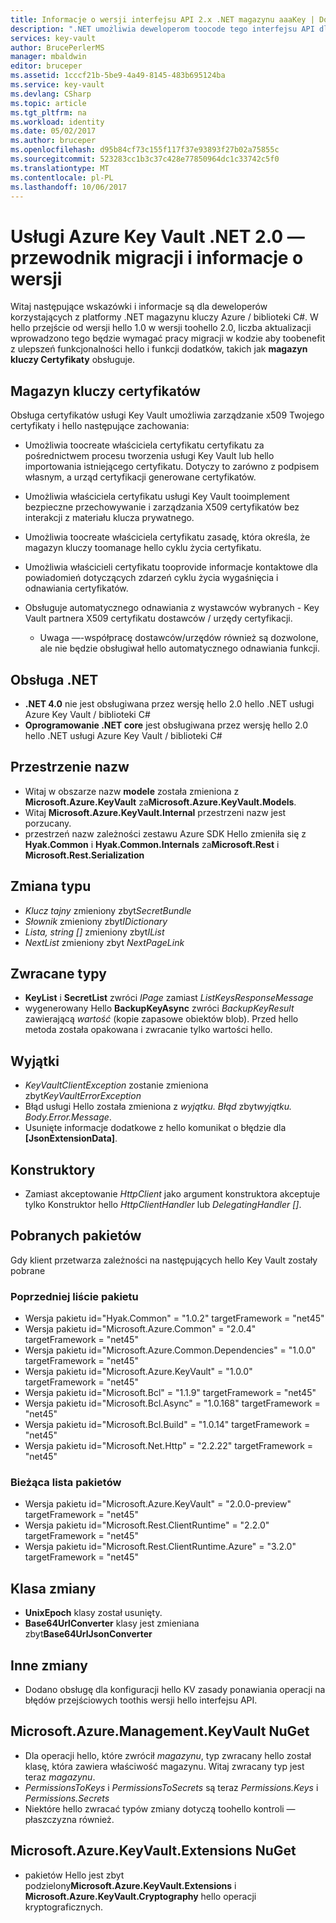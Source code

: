 ```yaml
---
title: Informacje o wersji interfejsu API 2.x .NET magazynu aaaKey | Dokumentacja firmy Microsoft
description: ".NET umożliwia deweloperom toocode tego interfejsu API dla usługi Azure Key Vault"
services: key-vault
author: BrucePerlerMS
manager: mbaldwin
editor: bruceper
ms.assetid: 1cccf21b-5be9-4a49-8145-483b695124ba
ms.service: key-vault
ms.devlang: CSharp
ms.topic: article
ms.tgt_pltfrm: na
ms.workload: identity
ms.date: 05/02/2017
ms.author: bruceper
ms.openlocfilehash: d95b84cf73c155f117f37e93893f27b02a75855c
ms.sourcegitcommit: 523283cc1b3c37c428e77850964dc1c33742c5f0
ms.translationtype: MT
ms.contentlocale: pl-PL
ms.lasthandoff: 10/06/2017
---
```

# <a name="azure-key-vault-net-20---release-notes-and-migration-guide"></a>Usługi Azure Key Vault .NET 2.0 — przewodnik migracji i informacje o wersji
Witaj następujące wskazówki i informacje są dla deweloperów korzystających z platformy .NET magazynu kluczy Azure / biblioteki C#. W hello przejście od wersji hello 1.0 w wersji toohello 2.0, liczba aktualizacji wprowadzono tego będzie wymagać pracy migracji w kodzie aby toobenefit z ulepszeń funkcjonalności hello i funkcji dodatków, takich jak **magazyn kluczy Certyfikaty** obsługuje.

## <a name="key-vault-certificates"></a>Magazyn kluczy certyfikatów

Obsługa certyfikatów usługi Key Vault umożliwia zarządzanie x509 Twojego certyfikaty i hello następujące zachowania:  

* Umożliwia toocreate właściciela certyfikatu certyfikatu za pośrednictwem procesu tworzenia usługi Key Vault lub hello importowania istniejącego certyfikatu. Dotyczy to zarówno z podpisem własnym, a urząd certyfikacji generowane certyfikatów.
* Umożliwia właściciela certyfikatu usługi Key Vault tooimplement bezpieczne przechowywanie i zarządzania X509 certyfikatów bez interakcji z materiału klucza prywatnego.  
* Umożliwia toocreate właściciela certyfikatu zasadę, która określa, że magazyn kluczy toomanage hello cyklu życia certyfikatu.  
* Umożliwia właścicieli certyfikatu tooprovide informacje kontaktowe dla powiadomień dotyczących zdarzeń cyklu życia wygaśnięcia i odnawiania certyfikatów.  
* Obsługuje automatycznego odnawiania z wystawców wybranych - Key Vault partnera X509 certyfikatu dostawców / urzędy certyfikacji.
  
  * Uwaga —-współpracę dostawców/urzędów również są dozwolone, ale nie będzie obsługiwał hello automatycznego odnawiania funkcji.

## <a name="net-support"></a>Obsługa .NET

* **.NET 4.0** nie jest obsługiwana przez wersję hello 2.0 hello .NET usługi Azure Key Vault / biblioteki C#
* **Oprogramowanie .NET core** jest obsługiwana przez wersję hello 2.0 hello .NET usługi Azure Key Vault / biblioteki C#

## <a name="namespaces"></a>Przestrzenie nazw

* Witaj w obszarze nazw **modele** została zmieniona z **Microsoft.Azure.KeyVault** za**Microsoft.Azure.KeyVault.Models**.
* Witaj **Microsoft.Azure.KeyVault.Internal** przestrzeni nazw jest porzucany.
* przestrzeń nazw zależności zestawu Azure SDK Hello zmieniła się z **Hyak.Common** i **Hyak.Common.Internals** za**Microsoft.Rest** i  **Microsoft.Rest.Serialization**

## <a name="type-changes"></a>Zmiana typu

* *Klucz tajny* zmieniony zbyt*SecretBundle*
* *Słownik* zmieniony zbyt*IDictionary*
* *Lista<T>, string []* zmieniony zbyt*IList<T>*
* *NextList* zmieniony zbyt *NextPageLink*

## <a name="return-types"></a>Zwracane typy

* **KeyList** i **SecretList** zwróci *IPage<T>*  zamiast *ListKeysResponseMessage*
* wygenerowany Hello **BackupKeyAsync** zwróci *BackupKeyResult* zawierającą *wartość* (kopie zapasowe obiektów blob). Przed hello metoda została opakowana i zwracanie tylko wartości hello.

## <a name="exceptions"></a>Wyjątki

* *KeyVaultClientException* zostanie zmieniona zbyt*KeyVaultErrorException*
* Błąd usługi Hello została zmieniona z *wyjątku. Błąd* zbyt*wyjątku. Body.Error.Message*.
* Usunięte informacje dodatkowe z hello komunikat o błędzie dla **[JsonExtensionData]**.

## <a name="constructors"></a>Konstruktory

* Zamiast akceptowanie *HttpClient* jako argument konstruktora akceptuje tylko Konstruktor hello *HttpClientHandler* lub *DelegatingHandler []*.

## <a name="downloaded-packages"></a>Pobranych pakietów

Gdy klient przetwarza zależności na następujących hello Key Vault zostały pobrane

### <a name="previous-package-list"></a>Poprzedniej liście pakietu

* Wersja pakietu id="Hyak.Common" = "1.0.2" targetFramework = "net45"
* Wersja pakietu id="Microsoft.Azure.Common" = "2.0.4" targetFramework = "net45"
* Wersja pakietu id="Microsoft.Azure.Common.Dependencies" = "1.0.0" targetFramework = "net45"
* Wersja pakietu id="Microsoft.Azure.KeyVault" = "1.0.0" targetFramework = "net45"
* Wersja pakietu id="Microsoft.Bcl" = "1.1.9" targetFramework = "net45"
* Wersja pakietu id="Microsoft.Bcl.Async" = "1.0.168" targetFramework = "net45"
* Wersja pakietu id="Microsoft.Bcl.Build" = "1.0.14" targetFramework = "net45"
* Wersja pakietu id="Microsoft.Net.Http" = "2.2.22" targetFramework = "net45"

### <a name="current-package-list"></a>Bieżąca lista pakietów

* Wersja pakietu id="Microsoft.Azure.KeyVault" = "2.0.0-preview" targetFramework = "net45"
* Wersja pakietu id="Microsoft.Rest.ClientRuntime" = "2.2.0" targetFramework = "net45"
* Wersja pakietu id="Microsoft.Rest.ClientRuntime.Azure" = "3.2.0" targetFramework = "net45"

## <a name="class-changes"></a>Klasa zmiany

* **UnixEpoch** klasy został usunięty.
* **Base64UrlConverter** klasy jest zmieniana zbyt**Base64UrlJsonConverter**

## <a name="other-changes"></a>Inne zmiany

* Dodano obsługę dla konfiguracji hello KV zasady ponawiania operacji na błędów przejściowych toothis wersji hello interfejsu API.

## <a name="microsoftazuremanagementkeyvault-nuget"></a>Microsoft.Azure.Management.KeyVault NuGet

* Dla operacji hello, które zwrócił *magazynu*, typ zwracany hello został klasę, która zawiera właściwość magazynu. Witaj zwracany typ jest teraz *magazynu*.
* *PermissionsToKeys* i *PermissionsToSecrets* są teraz *Permissions.Keys* i *Permissions.Secrets*
* Niektóre hello zwracać typów zmiany dotyczą toohello kontroli — płaszczyzna również.

## <a name="microsoftazurekeyvaultextensions-nuget"></a>Microsoft.Azure.KeyVault.Extensions NuGet

* pakietów Hello jest zbyt podzielony**Microsoft.Azure.KeyVault.Extensions** i **Microsoft.Azure.KeyVault.Cryptography** hello operacji kryptograficznych.

